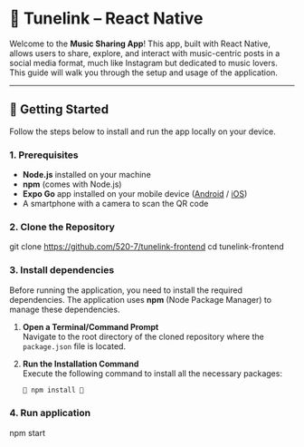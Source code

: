 # 🎵 Tunelink – React Native

Welcome to the **Music Sharing App**! This app, built with React Native, allows users to share, explore, and interact with music-centric posts in a social media format, much like Instagram but dedicated to music lovers. This guide will walk you through the setup and usage of the application.

---

## 🚀 Getting Started  

Follow the steps below to install and run the app locally on your device.

### 1. Prerequisites  
- **Node.js** installed on your machine  
- **npm** (comes with Node.js)  
- **Expo Go** app installed on your mobile device ([Android](https://play.google.com/store/apps/details?id=host.exp.exponent) / [iOS](https://apps.apple.com/app/expo-go/id982107779))  
- A smartphone with a camera to scan the QR code  

### 2. Clone the Repository  

git clone https://github.com/520-7/tunelink-frontend
cd tunelink-frontend


### 3. Install dependencies

Before running the application, you need to install the required dependencies. The application uses **npm** (Node Package Manager) to manage these dependencies. 


1. **Open a Terminal/Command Prompt**  
   Navigate to the root directory of the cloned repository where the `package.json` file is located.

2. **Run the Installation Command**  
   Execute the following command to install all the necessary packages:

   ```bash
   🌟 npm install 🌟

### 4. Run application
npm start




